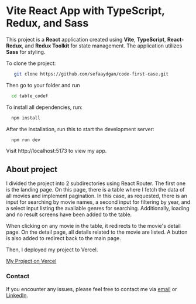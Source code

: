 # Vite React App with TypeScript, Redux, and Sass

This project is a **React** application created using **Vite**, **TypeScript**, **React-Redux**, and **Redux Toolkit** for state management. The application utilizes **Sass** for styling.

To clone the project: 
```bash
   git clone https://github.com/sefaaydgan/code-first-case.git
```

Then go to your folder and run

```bash
  cd table_codef
```

To install all dependencies, run:

```bash
  npm install
```

After the installation, run this to start the development server:
```bash
  npm run dev
```

Visit http://localhost:5173 to view my app.

## About project

I divided the project into 2 subdirectories using React Router. The first one is the landing page. On this page, there is a table where I fetch the data of all movies and implement pagination. In this case, as requested, there is an input for searching by movie names, a second input for filtering by year, and a select input listing the available genres for searching. Additionally, loading and no result screens have been added to the table.

When clicking on any movie in the table, it redirects to the movie's detail page. On the detail page, all details related to the movie are listed. A button is also added to redirect back to the main page.

Then, I deployed my project to Vercel.

[My Project on Vercel](https://code-first-case.vercel.app)

### Contact

If you encounter any issues, please feel free to contact me via [email](mailto:sefaydogan@outlook.com) or [LinkedIn](https://www.linkedin.com/messaging/compose/?recipient=sefaaydogan).


